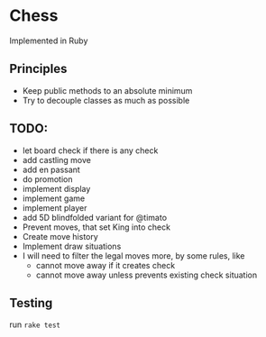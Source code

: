 # Chess

Implemented in Ruby

## Principles

* Keep public methods to an absolute minimum
* Try to decouple classes as much as possible

## TODO:

* let board check if there is any check
* add castling move
* add en passant
* do promotion
* implement display
* implement game
* implement player
* add 5D blindfolded variant for @timato
* Prevent moves, that set King into check
* Create move history
* Implement draw situations
* I will need to filter the legal moves more, by some rules, like
  * cannot move away if it creates check
  * cannot move away unless prevents existing check situation

## Testing

run `rake test`
